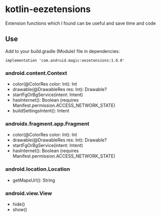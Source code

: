 # kotlin-eezetensions
Extension functions which I found can be useful and save time and code

## Use
Add to your build.gradle (Module) file in dependencies:

```implementation 'com.andruid.magic:eezetensions:1.0.0'```

### android.content.Context

- color(@ColorRes color: Int): Int
- drawable(@DrawableRes res: Int): Drawable?
- startFgOrBgService(intent: Intent)
- hasInternet(): Boolean (requires Manifest.permission.ACCESS_NETWORK_STATE)
- buildSettingsIntent(): Intent 

### androidx.fragment.app.Fragment

- color(@ColorRes color: Int): Int
- drawable(@DrawableRes res: Int): Drawable?
- startFgOrBgService(intent: Intent)
- hasInternet(): Boolean (requires Manifest.permission.ACCESS_NETWORK_STATE)

### android.location.Location

- getMapsUrl(): String


### android.view.View

- hide()
- show()

